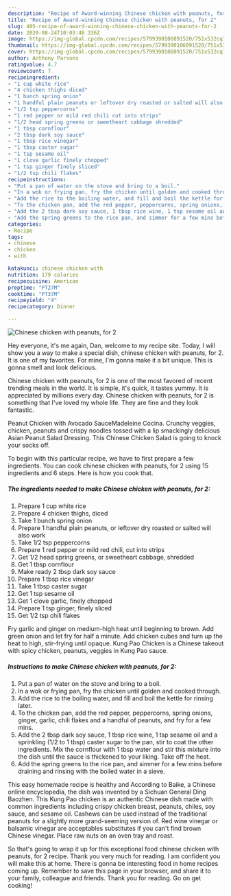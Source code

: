 ```yaml
---
description: "Recipe of Award-winning Chinese chicken with peanuts, for 2"
title: "Recipe of Award-winning Chinese chicken with peanuts, for 2"
slug: 405-recipe-of-award-winning-chinese-chicken-with-peanuts-for-2
date: 2020-08-24T10:03:48.336Z
image: https://img-global.cpcdn.com/recipes/5799390106091520/751x532cq70/chinese-chicken-with-peanuts-for-2-recipe-main-photo.jpg
thumbnail: https://img-global.cpcdn.com/recipes/5799390106091520/751x532cq70/chinese-chicken-with-peanuts-for-2-recipe-main-photo.jpg
cover: https://img-global.cpcdn.com/recipes/5799390106091520/751x532cq70/chinese-chicken-with-peanuts-for-2-recipe-main-photo.jpg
author: Anthony Parsons
ratingvalue: 4.7
reviewcount: 7
recipeingredient:
- "1 cup white rice"
- "4 chicken thighs diced"
- "1 bunch spring onion"
- "1 handful plain peanuts or leftover dry roasted or salted will also work"
- "1/2 tsp peppercorns"
- "1 red pepper or mild red chili cut into strips"
- "1/2 head spring greens or sweetheart cabbage shredded"
- "1 tbsp cornflour"
- "2 tbsp dark soy sauce"
- "1 tbsp rice vinegar"
- "1 tbsp caster sugar"
- "1 tsp sesame oil"
- "1 clove garlic finely chopped"
- "1 tsp ginger finely sliced"
- "1/2 tsp chili flakes"
recipeinstructions:
- "Put a pan of water on the stove and bring to a boil."
- "In a wok or frying pan, fry the chicken until golden and cooked through."
- "Add the rice to the boiling water, and fill and boil the kettle for rinsing later."
- "To the chicken pan, add the red pepper, peppercorns, spring onions, ginger,  garlic, chili flakes and a handful of peanuts, and fry for a few mins."
- "Add the 2 tbsp dark soy sauce, 1 tbsp rice wine, 1 tsp sesame oil and a sprinkling (1/2 to 1 tbsp) caster sugar to the pan, stir to coat the other ingredients.  Mix the cornflour with 1 tbsp water and stir this mixture into the dish until the sauce is thickened to your liking.   Take off the heat."
- "Add the spring greens to the rice pan, and simmer for a few mins before draining and rinsing with the boiled water in a sieve."
categories:
- Recipe
tags:
- chinese
- chicken
- with

katakunci: chinese chicken with 
nutrition: 179 calories
recipecuisine: American
preptime: "PT27M"
cooktime: "PT37M"
recipeyield: "4"
recipecategory: Dinner

---
```



![Chinese chicken with peanuts, for 2](https://img-global.cpcdn.com/recipes/5799390106091520/751x532cq70/chinese-chicken-with-peanuts-for-2-recipe-main-photo.jpg)

Hey everyone, it's me again, Dan, welcome to my recipe site. Today, I will show you a way to make a special dish, chinese chicken with peanuts, for 2. It is one of my favorites. For mine, I'm gonna make it a bit unique. This is gonna smell and look delicious.

Chinese chicken with peanuts, for 2 is one of the most favored of recent trending meals in the world. It is simple, it's quick, it tastes yummy. It is appreciated by millions every day. Chinese chicken with peanuts, for 2 is something that I've loved my whole life. They are fine and they look fantastic.

Peanut Chicken with Avocado SauceMadeleine Cocina. Crunchy veggies, chicken, peanuts and crispy noodles tossed with a lip smackingly delicious Asian Peanut Salad Dressing. This Chinese Chicken Salad is going to knock your socks off.


To begin with this particular recipe, we have to first prepare a few ingredients. You can cook chinese chicken with peanuts, for 2 using 15 ingredients and 6 steps. Here is how you cook that.

<!--inarticleads1-->

##### The ingredients needed to make Chinese chicken with peanuts, for 2:

1. Prepare 1 cup white rice
1. Prepare 4 chicken thighs, diced
1. Take 1 bunch spring onion
1. Prepare 1 handful plain peanuts, or leftover dry roasted or salted will also work
1. Take 1/2 tsp peppercorns
1. Prepare 1 red pepper or mild red chili, cut into strips
1. Get 1/2 head spring greens, or sweetheart cabbage, shredded
1. Get 1 tbsp cornflour
1. Make ready 2 tbsp dark soy sauce
1. Prepare 1 tbsp rice vinegar
1. Take 1 tbsp caster sugar
1. Get 1 tsp sesame oil
1. Get 1 clove garlic, finely chopped
1. Prepare 1 tsp ginger, finely sliced
1. Get 1/2 tsp chili flakes


Fry garlic and ginger on medium-high heat until beginning to brown. Add green onion and let fry for half a minute. Add chicken cubes and turn up the heat to high, stir-frying until opaque. Kung Pao Chicken is a Chinese takeout with spicy chicken, peanuts, veggies in Kung Pao sauce. 

<!--inarticleads2-->

##### Instructions to make Chinese chicken with peanuts, for 2:

1. Put a pan of water on the stove and bring to a boil.
1. In a wok or frying pan, fry the chicken until golden and cooked through.
1. Add the rice to the boiling water, and fill and boil the kettle for rinsing later.
1. To the chicken pan, add the red pepper, peppercorns, spring onions, ginger,  garlic, chili flakes and a handful of peanuts, and fry for a few mins.
1. Add the 2 tbsp dark soy sauce, 1 tbsp rice wine, 1 tsp sesame oil and a sprinkling (1/2 to 1 tbsp) caster sugar to the pan, stir to coat the other ingredients.  Mix the cornflour with 1 tbsp water and stir this mixture into the dish until the sauce is thickened to your liking.   Take off the heat.
1. Add the spring greens to the rice pan, and simmer for a few mins before draining and rinsing with the boiled water in a sieve.


This easy homemade recipe is healthy and According to Baike, a Chinese online encyclopedia, the dish was invented by a Sichuan General Ding Baozhen. This Kung Pao chicken is an authentic Chinese dish made with common ingredients including crispy chicken breast, peanuts, chiles, soy sauce, and sesame oil. Cashews can be used instead of the traditional peanuts for a slightly more grand-seeming version of. Red wine vinegar or balsamic vinegar are acceptables substitutes if you can&#39;t find brown Chinese vinegar. Place raw nuts on an oven tray and roast. 

So that's going to wrap it up for this exceptional food chinese chicken with peanuts, for 2 recipe. Thank you very much for reading. I am confident you will make this at home. There is gonna be interesting food in home recipes coming up. Remember to save this page in your browser, and share it to your family, colleague and friends. Thank you for reading. Go on get cooking!
